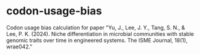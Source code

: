# codon-usage-bias
Codon usage bias calculation for paper "Yu, J., Lee, J. Y., Tang, S. N., & Lee, P. K. (2024). Niche differentiation in microbial communities with stable genomic traits over time in engineered systems. The ISME Journal, 18(1), wrae042."
